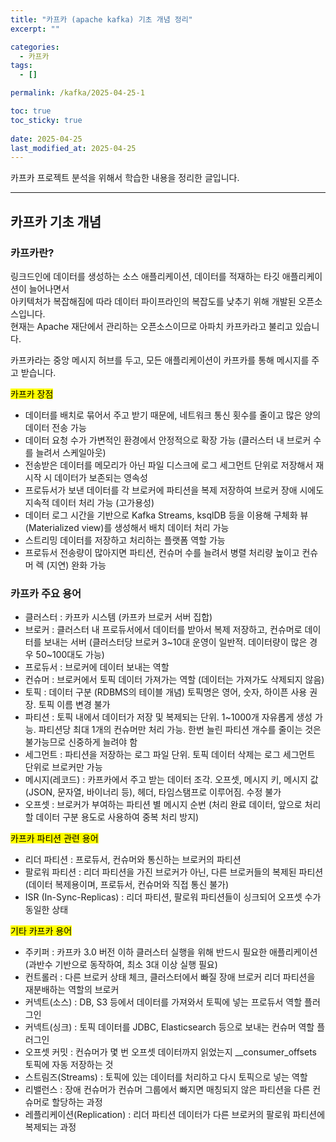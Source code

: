 ```yaml
---
title: "카프카 (apache kafka) 기초 개념 정리"
excerpt: ""

categories:
  - 카프카
tags:
  - []

permalink: /kafka/2025-04-25-1

toc: true
toc_sticky: true
 
date: 2025-04-25
last_modified_at: 2025-04-25
---
```


카프카 프로젝트 분석을 위해서 학습한 내용을 정리한 글입니다.

---

## 카프카 기초 개념

### 카프카란?
링크드인에 데이터를 생성하는 소스 애플리케이션, 데이터를 적재하는 타깃 애플리케이션이 늘어나면서  
아키텍처가 복잡해짐에 따라 데이터 파이프라인의 복잡도를 낮추기 위해 개발된 오픈소스입니다.  
현재는 Apache 재단에서 관리하는 오픈소스이므로 아파치 카프카라고 불리고 있습니다.

카프카라는 중앙 메시지 허브를 두고, 모든 애플리케이션이 카프카를 통해 메시지를 주고 받습니다.

<mark>카프카 장점</mark>
- 데이터를 배치로 묶어서 주고 받기 때문에, 네트워크 통신 횟수를 줄이고 많은 양의 데이터 전송 가능
- 데이터 요청 수가 가변적인 환경에서 안정적으로 확장 가능 (클러스터 내 브로커 수를 늘려서 스케일아웃)
- 전송받은 데이터를 메모리가 아닌 파일 디스크에 로그 세그먼트 단위로 저장해서 재시작 시 데이터가 보존되는 영속성
- 프로듀서가 보낸 데이터를 각 브로커에 파티션을 복제 저장하여 브로커 장애 시에도 지속적 데이터 처리 가능 (고가용성)
- 데이터 로그 시간을 기반으로 Kafka Streams, ksqlDB 등을 이용해 구체화 뷰(Materialized view)를 생성해서 배치 데이터 처리 가능
- 스트리밍 데이터를 저장하고 처리하는 플랫폼 역할 가능
- 프로듀서 전송량이 많아지면 파티션, 컨슈머 수를 늘려서 병렬 처리량 높이고 컨슈머 렉 (지연) 완화 가능

### 카프카 주요 용어
- 클러스터 : 카프카 시스템 (카프카 브로커 서버 집합)
- 브로커 : 클러스터 내 프로듀서에서 데이터를 받아서 복제 저장하고, 컨슈머로 데이터를 보내는 서버 (클러스터당 브로커 3~10대 운영이 일반적. 데이터량이 많은 경우 50~100대도 가능)
- 프로듀서 : 브로커에 데이터 보내는 역할
- 컨슈머 : 브로커에서 토픽 데이터 가져가는 역할 (데이터는 가져가도 삭제되지 않음)
- 토픽 : 데이터 구분 (RDBMS의 테이블 개념) 토픽명은 영어, 숫자, 하이픈 사용 권장. 토픽 이름 변경 불가
- 파티션 : 토픽 내에서 데이터가 저장 및 복제되는 단위. 1~1000개 자유롭게 생성 가능. 파티션당 최대 1개의 컨슈머만 처리 가능. 한번 늘린 파티션 개수를 줄이는 것은 불가능므로 신중하게 늘려야 함
- 세그먼트 : 파티션을 저장하는 로그 파일 단위. 토픽 데이터 삭제는 로그 세그먼트 단위로 브로커만 가능
- 메시지(레코드) : 카프카에서 주고 받는 데이터 조각. 오프셋, 메시지 키, 메시지 값(JSON, 문자열, 바이너리 등), 헤더, 타임스탬프로 이루어짐. 수정 불가
- 오프셋 : 브로커가 부여하는 파티션 별 메시지 순번 (처리 완료 데이터, 앞으로 처리할 데이터 구분 용도로 사용하여 중복 처리 방지)

<mark>카프카 파티션 관련 용어</mark>
- 리더 파티션 : 프로듀서, 컨슈머와 통신하는 브로커의 파티션
- 팔로워 파티션 : 리더 파티션을 가진 브로커가 아닌, 다른 브로커들의 복제된 파티션 (데이터 복제용이며, 프로듀서, 컨슈머와 직접 통신 불가)
- ISR (In-Sync-Replicas) : 리더 파티션, 팔로워 파티션들이 싱크되어 오프셋 수가 동일한 상태

<mark>기타 카프카 용어</mark>
- 주키퍼 : 카프카 3.0 버전 이하 클러스터 실행을 위해 반드시 필요한 애플리케이션 (과반수 기반으로 동작하여, 최소 3대 이상 실행 필요)
- 컨트롤러 : 다른 브로커 상태 체크, 클러스터에서 빠질 장애 브로커 리더 파티션을 재분배하는 역할의 브로커
- 커넥트(소스) : DB, S3 등에서 데이터를 가져와서 토픽에 넣는 프로듀서 역할 플러그인
- 커넥트(싱크) : 토픽 데이터를 JDBC, Elasticsearch 등으로 보내는 컨슈머 역할 플러그인
- 오프셋 커밋 : 컨슈머가 몇 번 오프셋 데이터까지 읽었는지 __consumer_offsets 토픽에 자동 저장하는 것
- 스트림즈(Streams) : 토픽에 있는 데이터를 처리하고 다시 토픽으로 넣는 역할
- 리밸런스 : 장애 컨슈머가 컨슈머 그룹에서 빠지면 매칭되지 않은 파티션을 다른 컨슈머로 할당하는 과정
- 레플리케이션(Replication) : 리더 파티션 데이터가 다른 브로커의 팔로워 파티션에 복제되는 과정
